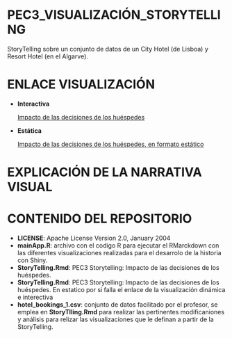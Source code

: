 # PEC3_VISUALIZACIÓN_STORYTELLING
StoryTelling sobre un conjunto de datos de un City Hotel (de Lisboa) y Resort Hotel (en el Algarve).
# ENLACE VISUALIZACIÓN
* **Interactiva**
  
  [Impacto de las decisiones de los huéspedes](https://ipf97.shinyapps.io/StoryTellingApp/)

* **Estática**

  [Impacto de las decisiones de los huéspedes, en formato estático](https://ipf97.github.io/PEC3_VISUALIZACION/StoryTelling_Estatica.html)
# EXPLICACIÓN DE LA NARRATIVA VISUAL



# CONTENIDO DEL REPOSITORIO
* **LICENSE**:    Apache License Version 2.0, January 2004
* **mainApp.R**: archivo con el codigo R para ejecutar el RMarckdown con las diferentes visualizaciones realizadas para el desarrolo de la historia con Shiny.
* **StoryTelling.Rmd**: PEC3 Storytelling: Impacto de las decisiones de los huéspedes.
* **StoryTelling.Rmd**: PEC3 Storytelling: Impacto de las decisiones de los huéspedes. En estatico por si falla el enlace de la visualización dinámica e interectiva
* **hotel_bookings_1.csv**: conjunto de datos facilitado por el profesor, se emplea en **StoryTlling.Rmd** para realizar las pertinentes modificaniones y análisis para relizar las visualizaciones que le definan a partir de la StoryTelling. 
